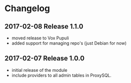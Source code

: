 # Changelog

## 2017-02-08 Release 1.1.0
* moved release to Vox Pupuli
* added support for managing repo's (just Debian for now)

## 2017-02-07 Release 1.0.0
* initial release of the module
* include providers to all admin tables in ProxySQL.

